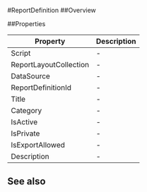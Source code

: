 #ReportDefinition
##Overview



##Properties
<table class="table table-condensed table-bordered">
    <thead>
<tr>
<th>Property</th>
<th>Description</th>
</tr>
</thead>
<tbody>
<tr><td>Script</td><td> - </td></tr>
<tr><td>ReportLayoutCollection</td><td> - </td></tr>
<tr><td>DataSource</td><td> - </td></tr>
<tr><td>ReportDefinitionId</td><td> - </td></tr>
<tr><td>Title</td><td> - </td></tr>
<tr><td>Category</td><td> - </td></tr>
<tr><td>IsActive</td><td> - </td></tr>
<tr><td>IsPrivate</td><td> - </td></tr>
<tr><td>IsExportAllowed</td><td> - </td></tr>
<tr><td>Description</td><td> - </td></tr>
</tbody></table>



## See also


